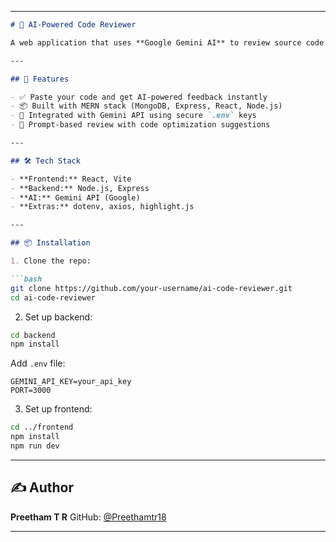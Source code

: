 

---

````markdown
# 🧠 AI-Powered Code Reviewer

A web application that uses **Google Gemini AI** to review source code intelligently. Built using the **MERN stack**, this tool helps developers get quick suggestions and improvements on their code.

---

## 🚀 Features

- ✅ Paste your code and get AI-powered feedback instantly  
- 📦 Built with MERN stack (MongoDB, Express, React, Node.js)  
- 🤖 Integrated with Gemini API using secure `.env` keys  
- 🧠 Prompt-based review with code optimization suggestions

---

## 🛠 Tech Stack

- **Frontend:** React, Vite  
- **Backend:** Node.js, Express  
- **AI:** Gemini API (Google)  
- **Extras:** dotenv, axios, highlight.js

---

## 📦 Installation

1. Clone the repo:

```bash
git clone https://github.com/your-username/ai-code-reviewer.git
cd ai-code-reviewer
````

2. Set up backend:

```bash
cd backend
npm install
```

Add `.env` file:

```
GEMINI_API_KEY=your_api_key
PORT=3000
```

3. Set up frontend:

```bash
cd ../frontend
npm install
npm run dev
```

---

## ✍️ Author

**Preetham T R**
GitHub: [@Preethamtr18](https://github.com/Preethamtr18)

---


